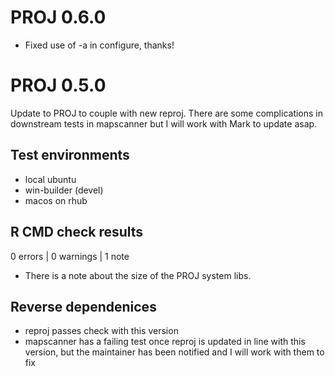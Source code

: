 # PROJ 0.6.0

* Fixed use of -a in configure, thanks! 

# PROJ 0.5.0

Update to PROJ to couple with new reproj.   There are some complications in downstream tests in mapscanner but I will work with Mark to update asap. 


## Test environments

* local ubuntu
* win-builder (devel)
* macos on rhub

## R CMD check results

0 errors | 0 warnings | 1 note

* There is a note about the size of the PROJ system libs. 


## Reverse dependenices

* reproj passes check with this version
* mapscanner has a failing test once reproj is updated in line with this version, but the maintainer has been notified and 
 I will work with them to fix

